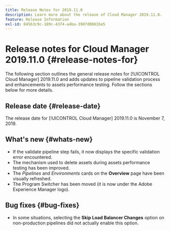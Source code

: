 ```yaml
---
title: Release Notes for 2019.11.0
description: Learn more about the release of Cloud Manager 2019.11.0.
feature: Release Information
exl-id: 04563c9c-189c-4374-a4ba-3907d0061be5
---
```

# Release notes for Cloud Manager 2019.11.0 {#release-notes-for}

The following section outlines the general release notes for [!UICONTROL Cloud Manager] 2019.11.0 and adds updates to pipeline validation process and enhancements to assets performance testing.
Follow the sections below for more details.

## Release date {#release-date}

The release date for [!UICONTROL Cloud Manager] 2019.11.0 is November 7, 2019.

## What's new {#whats-new}

* If the validate pipeline step fails, it now displays the specific validation error encountered.
* The mechanism used to delete assets during assets performance testing has been improved.
* The *Pipelines* and *Environments* cards on the **Overview** page have been visually refreshed.
* The Program Switcher has been moved (it is now under the Adobe Experience Manager logo).

## Bug fixes {#bug-fixes}

* In some situations, selecting the **Skip Load Balancer Changes** option on non-production pipelines did not actually enable this option.
